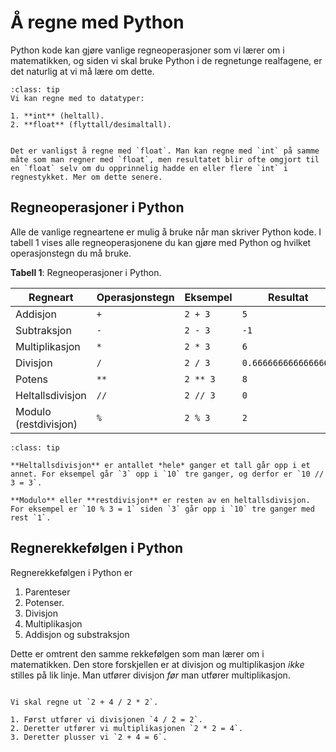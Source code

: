 # Å regne med Python

Python kode kan gjøre vanlige regneoperasjoner som vi lærer om i matematikken, og siden vi skal bruke Python i de regnetunge realfagene, er det naturlig at vi må lære om dette.

```{admonition} Hvilke datatyper kan man regne med?
:class: tip
Vi kan regne med to datatyper:

1. **int** (heltall).
2. **float** (flyttall/desimaltall). 


Det er vanligst å regne med `float`. Man kan regne med `int` på samme måte som man regner med `float`, men resultatet blir ofte omgjort til en `float` selv om du opprinnelig hadde en eller flere `int` i regnestykket. Mer om dette senere.
```

## Regneoperasjoner i Python

Alle de vanlige regneartene er mulig å bruke når man skriver Python kode. 
I tabell 1 vises alle regneoperasjonene du kan gjøre med Python og hvilket operasjonstegn du må bruke.

**Tabell 1**: Regneoperasjoner i Python.

| Regneart | Operasjonstegn | Eksempel | Resultat | 
|---|---|---| --- |
| Addisjon | `+` | `2 + 3` | `5` |
| Subtraksjon | `-` | `2 - 3` | `-1` |
| Multiplikasjon | `*` | `2 * 3` |  `6` |
| Divisjon | `/` | `2 / 3` | `0.6666666666666666` |
| Potens | `**` | `2 ** 3` | `8` |
| Heltallsdivisjon | `//` | `2 // 3` | `0` |
| Modulo (restdivisjon) | `%` | `2 % 3` | `2` |

```{admonition} Hva betyr heltallsdivisjon og modulo?
:class: tip

**Heltallsdivisjon** er antallet *hele* ganger et tall går opp i et annet. For eksempel går `3` opp i `10` tre ganger, og derfor er `10 // 3 = 3`.

**Modulo** eller **restdivisjon** er resten av en heltallsdivisjon. For eksempel er `10 % 3 = 1` siden `3` går opp i `10` tre ganger med rest `1`. 
```

## Regnerekkefølgen i Python

Regnerekkefølgen i Python er

1. Parenteser
2. Potenser.
3. Divisjon
4. Multiplikasjon
5. Addisjon og substraksjon

Dette er omtrent den samme rekkefølgen som man lærer om i matematikken. Den store forskjellen er at divisjon og multiplikasjon *ikke* stilles på lik linje. Man utfører divisjon *før* man utfører multiplikasjon.

```{tip} Eksempel på regnerekkefølge

Vi skal regne ut `2 + 4 / 2 * 2`.

1. Først utfører vi divisjonen `4 / 2 = 2`.
2. Deretter utfører vi multiplikasjonen `2 * 2 = 4`.
3. Deretter plusser vi `2 + 4 = 6`.
```

```{admonition} Hva med parenteser?


